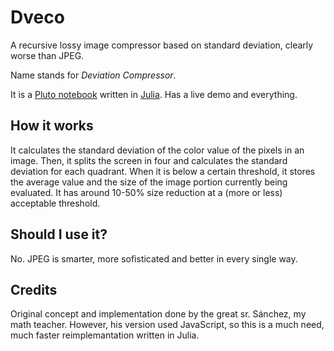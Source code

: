 # Dveco
A recursive lossy image compressor based on standard deviation, clearly worse than JPEG.

Name stands for *Deviation Compressor*. 

It is a [Pluto notebook](https://github.com/fonsp/Pluto.jl) written in [Julia](https://julialang.org/). Has a live demo and everything. 

## How it works
It calculates the standard deviation of the color value of the pixels in an image. Then, it splits the screen in four and calculates the standard deviation for each quadrant. When it is below a certain threshold, it stores the average value and the size of the image portion currently being evaluated. It has around 10-50% size reduction at a (more or less) acceptable threshold. 

## Should I use it?
No. JPEG is smarter, more sofisticated and better in every single way. 

## Credits

Original concept and implementation done by the great sr. Sánchez, my math teacher. However, his version used JavaScript, so this is a much need, much faster reimplemantation written in Julia. 
